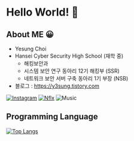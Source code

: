 # Hello World! 🙌  

## About ME 😀
- Yesung Choi
- Hansei Cyber Security High School (재학 중)
  - 해킹보안과
  - 시스템 보안 연구 동아리 12기 해킹부 (SSR)
  - 네트워크 보안 서버 구축 동아리 1기 부장 (NSB)
- 블로그 : https://y3sung.tistory.com

[![Instagram](https://img.shields.io/badge/Instagram-e4405f?style=for-the-badge&logo=instagram&logoColor=white)](https://www.instagram.com/dPtjd_/)
[![Nflx](https://img.shields.io/badge/Watching_Netflix-e50914?style=for-the-badge&logo=netflix&logoColor=white)](https://netflix.com)
![Music](https://img.shields.io/badge/Listening_to_Music-fd5260?style=for-the-badge&logo=apple-music&logoColor=white)

## Programming Language



[![Top Langs](https://github-readme-stats.vercel.app/api/top-langs/?username=CHOIYESUNG&layout=compact&theme=dracula)](https://github.com/CHOIYESUNG/)
